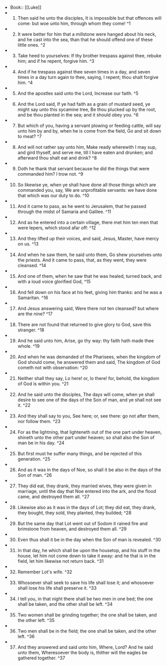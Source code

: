 - Book:: [[Luke]]
- 1. Then said he unto the disciples, It is impossible but that offences will come: but woe unto him, through whom they come! ^1
- 2. It were better for him that a millstone were hanged about his neck, and he cast into the sea, than that he should offend one of these little ones. ^2
- 3. Take heed to yourselves: If thy brother trespass against thee, rebuke him; and if he repent, forgive him. ^3
- 4. And if he trespass against thee seven times in a day, and seven times in a day turn again to thee, saying, I repent; thou shalt forgive him. ^4
- 5. And the apostles said unto the Lord, Increase our faith. ^5
- 6. And the Lord said, If ye had faith as a grain of mustard seed, ye might say unto this sycamine tree, Be thou plucked up by the root, and be thou planted in the sea; and it should obey you. ^6
- 7. But which of you, having a servant plowing or feeding cattle, will say unto him by and by, when he is come from the field, Go and sit down to meat? ^7
- 8. And will not rather say unto him, Make ready wherewith I may sup, and gird thyself, and serve me, till I have eaten and drunken; and afterward thou shalt eat and drink? ^8
- 9. Doth he thank that servant because he did the things that were commanded him? I trow not. ^9
- 10. So likewise ye, when ye shall have done all those things which are commanded you, say, We are unprofitable servants: we have done that which was our duty to do. ^10
- 11. And it came to pass, as he went to Jerusalem, that he passed through the midst of Samaria and Galilee. ^11
- 12. And as he entered into a certain village, there met him ten men that were lepers, which stood afar off: ^12
- 13. And they lifted up their voices, and said, Jesus, Master, have mercy on us. ^13
- 14. And when he saw them, he said unto them, Go shew yourselves unto the priests. And it came to pass, that, as they went, they were cleansed. ^14
- 15. And one of them, when he saw that he was healed, turned back, and with a loud voice glorified God, ^15
- 16. And fell down on his face at his feet, giving him thanks: and he was a Samaritan. ^16
- 17. And Jesus answering said, Were there not ten cleansed? but where are the nine? ^17
- 18. There are not found that returned to give glory to God, save this stranger. ^18
- 19. And he said unto him, Arise, go thy way: thy faith hath made thee whole. ^19
- 20. And when he was demanded of the Pharisees, when the kingdom of God should come, he answered them and said, The kingdom of God cometh not with observation: ^20
- 21. Neither shall they say, Lo here! or, lo there! for, behold, the kingdom of God is within you. ^21
- 22. And he said unto the disciples, The days will come, when ye shall desire to see one of the days of the Son of man, and ye shall not see it. ^22
- 23. And they shall say to you, See here; or, see there: go not after them, nor follow them. ^23
- 24. For as the lightning, that lighteneth out of the one part under heaven, shineth unto the other part under heaven; so shall also the Son of man be in his day. ^24
- 25. But first must he suffer many things, and be rejected of this generation. ^25
- 26. And as it was in the days of Noe, so shall it be also in the days of the Son of man. ^26
- 27. They did eat, they drank, they married wives, they were given in marriage, until the day that Noe entered into the ark, and the flood came, and destroyed them all. ^27
- 28. Likewise also as it was in the days of Lot; they did eat, they drank, they bought, they sold, they planted, they builded; ^28
- 29. But the same day that Lot went out of Sodom it rained fire and brimstone from heaven, and destroyed them all. ^29
- 30. Even thus shall it be in the day when the Son of man is revealed. ^30
- 31. In that day, he which shall be upon the housetop, and his stuff in the house, let him not come down to take it away: and he that is in the field, let him likewise not return back. ^31
- 32. Remember Lot's wife. ^32
- 33. Whosoever shall seek to save his life shall lose it; and whosoever shall lose his life shall preserve it. ^33
- 34. I tell you, in that night there shall be two men in one bed; the one shall be taken, and the other shall be left. ^34
- 35. Two women shall be grinding together; the one shall be taken, and the other left. ^35
- 36. Two men shall be in the field; the one shall be taken, and the other left. ^36
- 37. And they answered and said unto him, Where, Lord? And he said unto them, Wheresoever the body is, thither will the eagles be gathered together. ^37
